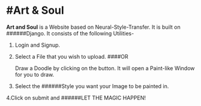 #Art & Soul
===
**Art and Soul**
is a Website based on Neural-Style-Transfer.
It is built on ######Django.
It consists of the following Utilities-
1. Login and Signup.

2. Select a File that you wish to upload. ####OR

   Draw a Doodle by clicking on the button. It will open a Paint-like Window for you to draw.
   
3. Select the ######Style you want your Image to be painted in.

4.Click on submit and ######LET THE MAGIC HAPPEN!


